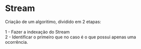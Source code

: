# Stream
Criação de um algoritimo, dividido em 2 etapas: <br><br>
1 - Fazer a indexação do Stream<br>
2 - Identificar o primeiro que no caso é o que possui apenas uma ocorrência.
